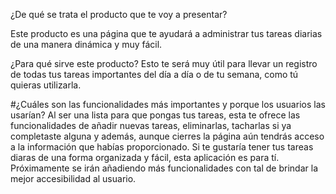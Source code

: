 ¿De qué se trata el producto que te voy a presentar?

Este producto es una página que te ayudará a administrar tus tareas diarias de una manera dinámica y muy fácil.

¿Para qué sirve este producto?
Esto te será muy útil para llevar un registro de todas tus tareas importantes del día a día o de tu semana, como tú quieras utilizarla.

#¿Cuáles son las funcionalidades más importantes y porque los usuarios las usarían?
Al ser una lista para que pongas tus tareas, esta te ofrece las funcionalidades de añadir nuevas tareas, eliminarlas, tacharlas si ya completaste alguna y además, aunque cierres la página aún tendrás acceso a la información que habías proporcionado. Si te gustaría tener tus tareas diaras de una forma organizada y fácil, esta aplicación es para tí. Próximamente se irán añadiendo más funcionalidades con tal de brindar la mejor accesibilidad al usuario.